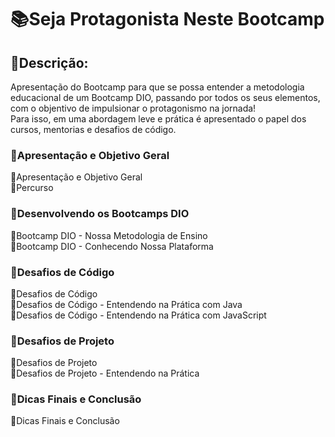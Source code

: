 # 📚Seja Protagonista Neste Bootcamp

## 👀Descrição:
Apresentação do Bootcamp para que se possa entender a metodologia educacional de um Bootcamp DIO, passando por todos os seus elementos, com o objentivo de impulsionar o protagonismo na jornada!  
Para isso, em uma abordagem leve e prática é apresentado o papel dos cursos, mentorias e desafios de código.


### 🔺Apresentação e Objetivo Geral
🔹Apresentação e Objetivo Geral  
🔹Percurso  

### 🔺Desenvolvendo os Bootcamps DIO
🔹Bootcamp DIO - Nossa Metodologia de Ensino  
🔹Bootcamp DIO - Conhecendo Nossa Plataforma  

### 🔺Desafios de Código
🔹Desafios de Código  
🔹Desafios de Código - Entendendo na Prática com Java  
🔹Desafios de Código - Entendendo na Prática com JavaScript  

### 🔺Desafios de Projeto
🔹Desafios de Projeto  
🔹Desafios de Projeto - Entendendo na Prática  

### 🔺Dicas Finais e Conclusão
🔹Dicas Finais e Conclusão  